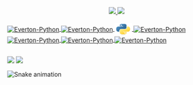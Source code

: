 <div align="center">
  <a href="https://github.com/evertonriballo">
  <img height="130em" src="https://github-readme-stats.vercel.app/api?username=evertonriballo&show_icons=true&theme=dark&include_all_commits=true&count_private=true"/>
  <img height="130em" src="https://github-readme-stats.vercel.app/api/top-langs/?username=evertonriballo&layout=compact&langs_count=7&theme=dark"/>
</div>

<div style="display: inline_block"><br>
  <img align="center" alt="Everton-Python" height="30" width="40" src="https://cdn.jsdelivr.net/gh/devicons/devicon/icons/r/r-original.svg">
  <img align="center" alt="Everton-Python" height="30" width="40" src="https://cdn.jsdelivr.net/gh/devicons/devicon/icons/rstudio/rstudio-original.svg">
  <img align="center" alt="Everton-Python" height="30" width="40" src="https://raw.githubusercontent.com/devicons/devicon/master/icons/python/python-original.svg">
  <img align="center" alt="Everton-Python" height="30" width="40" src="https://cdn.jsdelivr.net/gh/devicons/devicon/icons/pycharm/pycharm-original.svg">
  <img align="center" alt="Everton-Python" height="30" width="40" src="https://cdn.jsdelivr.net/gh/devicons/devicon/icons/spss/spss-original.svg">
  <img align="center" alt="Everton-Python" height="30" width="40" src="https://cdn.jsdelivr.net/gh/devicons/devicon/icons/microsoftsqlserver/microsoftsqlserver-plain-wordmark.svg">
  <img align="center" alt="Everton-Python" height="30" width="40" src="https://www.vectorlogo.zone/logos/sas/sas-ar21.svg">
  
</div>
  
  ##
 
<div> 
  <a href = "mailto:contatoevertonriballo@gmail.com"><img src="https://img.shields.io/badge/-Gmail-%23333?style=for-the-badge&logo=gmail&logoColor=white" target="_blank"></a>
  <a href="https://www.linkedin.com/in/modelagem-de-risco/" target="_blank"><img src="https://img.shields.io/badge/-LinkedIn-%230077B5?style=for-the-badge&logo=linkedin&logoColor=white" target="_blank"></a> 
 
  ![Snake animation](https://github.com/evertonriballo/evertonriballo/blob/output/github-contribution-grid-snake.svg)
 
</div>
